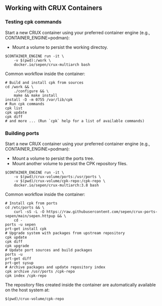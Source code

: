 ## Working with CRUX Containers

### Testing cpk commands

Start a new CRUX container using your preferred container engine (e.g., CONTAINER_ENGINE=podman):
- Mount a volume to persist the working directoy.
```shell
$CONTAINER_ENGINE run -it \
    -v $(pwd):/work \
    docker.io/sepen/crux-multiarch bash
```

Common workflow inside the container:
```shell
# Build and install cpk from sources
cd /work && \
    ./configure && \
    make && make install
install -D -m 0755 /var/lib/cpk
# Run cpk commands
cpk list
cpk update
cpk diff
# and more ... (Run `cpk` help for a list of available commands)
```


### Building ports

Start a new CRUX container using your preferred container engine (e.g., CONTAINER_ENGINE=podman):
- Mount a volume to persist the ports tree.
- Mount another volume to persist the CPK repository files.
```shell
$CONTAINER_ENGINE run -it \
    -v $(pwd)/crux-volume/ports:/usr/ports \
    -v $(pwd)/crux-volume/cpk-repo:/cpk-repo \
    docker.io/sepen/crux-multiarch:3.8 bash
```

Common workflow inside the container:
```shell
# Install cpk from ports
cd /etc/ports && \
    curl -sS -L -O https://raw.githubusercontent.com/sepen/crux-ports-sepen/main/sepen.httpup && \
    cd -
ports -u sepen
prt-get install cpk
# Upgrade system with packages from upstream repository
cpk update
cpk diff
cpk upgrade
# Update port sources and build packages
ports -u
prt-get diff
prt-get sysup
# Archive packages and update repository index
cpk archive /usr/ports /cpk-repo
cpk index /cpk-repo
```

The repository files created inside the container are automatically available on the host system at:
```shell
$(pwd)/crux-volume/cpk-repo
```